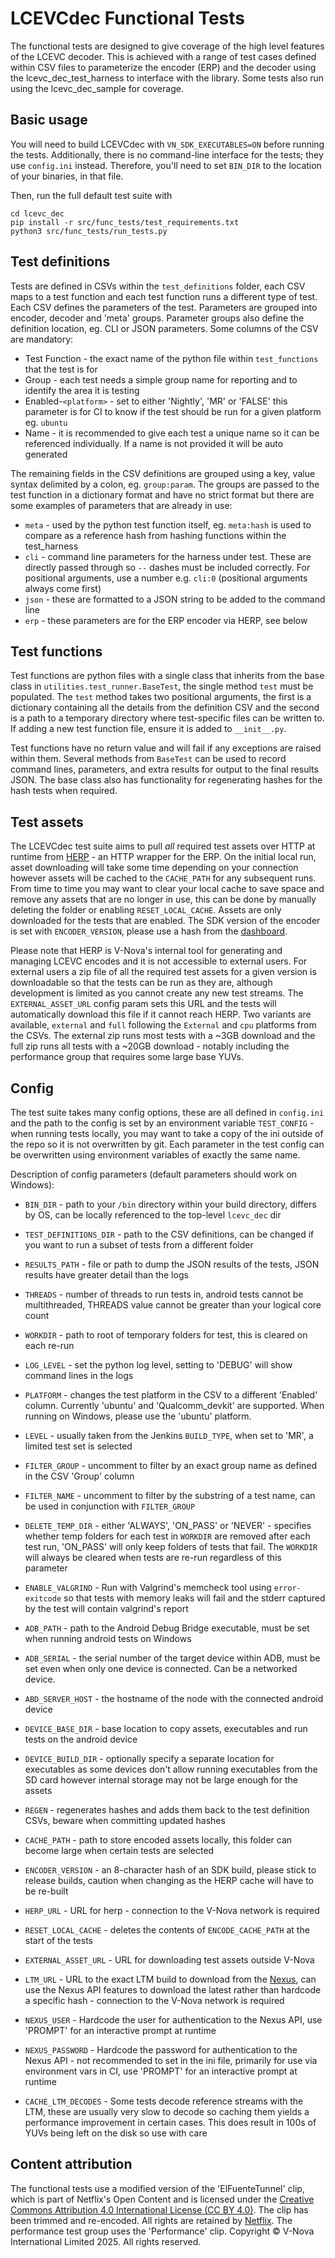 # LCEVCdec Functional Tests
The functional tests are designed to give coverage of the high level features of the LCEVC decoder. This is achieved
with a range of test cases defined within CSV files to parameterize the encoder (ERP) and the decoder using the
lcevc_dec_test_harness to interface with the library. Some tests also run using the lcevc_dec_sample for coverage.

## Basic usage
You will need to build LCEVCdec with `VN_SDK_EXECUTABLES=ON` before running the tests. Additionally, there is no
command-line interface for the tests; they use `config.ini` instead. Therefore, you'll need to set `BIN_DIR` to the
location of your binaries, in that file.

Then, run the full default test suite with
```shell
cd lcevc_dec
pip install -r src/func_tests/test_requirements.txt
python3 src/func_tests/run_tests.py
```

## Test definitions
Tests are defined in CSVs within the `test_definitions` folder, each CSV maps to a test function and each test
function runs a different type of test. Each CSV defines the parameters of the test. Parameters are grouped into
encoder, decoder and 'meta' groups. Parameter groups also define the definition location, eg. CLI or JSON parameters.
Some columns of the CSV are mandatory:
* Test Function - the exact name of the python file within `test_functions` that the test is for
* Group - each test needs a simple group name for reporting and to identify the area it is testing
* Enabled-`<platform>` - set to either 'Nightly', 'MR' or 'FALSE' this parameter is for CI to know if the test should
be run for a given platform eg. `ubuntu`
* Name - it is recommended to give each test a unique name so it can be referenced individually.
If a name is not provided it will be auto generated

The remaining fields in the CSV definitions are grouped using a key, value syntax delimited by a colon, eg. `group:param`.
The groups are passed to the test function in a dictionary format and have no strict format but there are some examples
of parameters that are already in use:
* `meta` - used by the python test function itself, eg. `meta:hash` is used to compare as a reference hash
from hashing functions within the test_harness
* `cli` - command line parameters for the harness under test. These are directly passed through so `--` dashes
must be included correctly. For positional arguments, use a number e.g. `cli:0` (positional arguments always come first)
* `json` - these are formatted to a JSON string to be added to the command line
* `erp` - these parameters are for the ERP encoder via HERP, see below

## Test functions
Test functions are python files with a single class that inherits from the base class in
`utilities.test_runner.BaseTest`, the single method `test` must be populated. The `test` method takes two positional
arguments, the first is a dictionary containing all the details from the definition CSV and the second is a path to a
temporary directory where test-specific files can be written to. If adding a new test function file, ensure it is added
to `__init__.py`.

Test functions have no return value and will fail if any exceptions are raised within them. Several methods from
`BaseTest` can be used to record command lines, parameters, and extra results for output to the final results JSON. The
base class also has functionality for regenerating hashes for the hash tests when required.

## Test assets
The LCEVCdec test suite aims to pull *all* required test assets over HTTP at runtime from [HERP](http://herp/) - an HTTP
wrapper for the ERP. On the initial local run, asset downloading will take some time depending on your connection however
assets will be cached to the `CACHE_PATH` for any subsequent runs. From time to time you may want to clear your
local cache to save space and remove any assets that are no longer in use, this can be done by manually deleting the folder
or enabling `RESET_LOCAL_CACHE`. Assets are only downloaded for the tests that are enabled. The SDK version of the encoder
is set with `ENCODER_VERSION`, please use a hash from the [dashboard](http://dashboard/sdk_builds).

Please note that HERP is V-Nova's internal tool for generating and managing LCEVC encodes and it is not accessible to
external users. For external users a zip file of all the required test assets for a given version is downloadable so that
the tests can be run as they are, although development is limited as you cannot create any new test streams. The
`EXTERNAL_ASSET_URL` config param sets this URL and the tests will automatically download this file if it cannot reach
HERP. Two variants are available, `external` and `full` following the `External` and `cpu` platforms from the CSVs.
The external zip runs most tests with a ~3GB download and the full zip runs all tests with a ~20GB download - notably
including the performance group that requires some large base YUVs.

## Config
The test suite takes many config options, these are all defined in `config.ini` and the path to the config is set by an
environment variable `TEST_CONFIG` - when running tests locally, you may want to take a copy of the ini outside of the
repo so it is not overwritten by git. Each parameter in the test config can be overwritten using environment variables
of exactly the same name.

Description of config parameters (default parameters should work on Windows):
* `BIN_DIR` - path to your `/bin` directory within your build directory, differs by OS, can be locally referenced to the
top-level `lcevc_dec` dir
* `TEST_DEFINITIONS_DIR` - path to the CSV definitions, can be changed if you want to run a subset of tests from a
different folder
* `RESULTS_PATH` - file or path to dump the JSON results of the tests, JSON results have greater detail than the logs
* `THREADS` - number of threads to run tests in, android tests cannot be multithreaded, THREADS value cannot be greater
than your logical core count
* `WORKDIR` - path to root of temporary folders for test, this is cleared on each re-run
* `LOG_LEVEL` - set the python log level, setting to 'DEBUG' will show command lines in the logs


* `PLATFORM` - changes the test platform in the CSV to a different 'Enabled' column. Currently 'ubuntu' and
'Qualcomm_devkit' are supported. When running on Windows, please use the 'ubuntu' platform.
* `LEVEL` - usually taken from the Jenkins `BUILD_TYPE`, when set to 'MR', a limited test set is selected
* `FILTER_GROUP` - uncomment to filter by an exact group name as defined in the CSV 'Group' column
* `FILTER_NAME` - uncomment to filter by the substring of a test name, can be used in conjunction with `FILTER_GROUP`
* `DELETE_TEMP_DIR` - either 'ALWAYS', 'ON_PASS' or 'NEVER' - specifies whether temp folders for each test in `WORKDIR`
are removed after each test run, 'ON_PASS' will only keep folders of tests that fail. The `WORKDIR` will always be cleared
when tests are re-run regardless of this parameter
* `ENABLE_VALGRIND` - Run with Valgrind's memcheck tool using `error-exitcode` so that tests with memory leaks will fail
and the stderr captured by the test will contain valgrind's report


* `ADB_PATH` - path to the Android Debug Bridge executable, must be set when running android tests on Windows
* `ADB_SERIAL` - the serial number of the target device within ADB, must be set even when only one device is connected.
Can be a networked device.
* `ABD_SERVER_HOST` - the hostname of the node with the connected android device
* `DEVICE_BASE_DIR` - base location to copy assets, executables and run tests on the android device
* `DEVICE_BUILD_DIR` - optionally specify a separate location for executables as some devices don't allow running
executables from the SD card however internal storage may not be large enough for the assets


* `REGEN` - regenerates hashes and adds them back to the test definition CSVs, beware when committing updated hashes
* `CACHE_PATH` - path to store encoded assets locally, this folder can become large when certain tests are selected
* `ENCODER_VERSION` - an 8-character hash of an SDK build, please stick to release builds, caution when changing as the
HERP cache will have to be re-built
* `HERP_URL` - URL for herp - connection to the V-Nova network is required
* `RESET_LOCAL_CACHE` - deletes the contents of `ENCODE_CACHE_PATH` at the start of the tests
* `EXTERNAL_ASSET_URL` - URL for downloading test assets outside V-Nova


* `LTM_URL` - URL to the exact LTM build to download from the [Nexus](nexus.dev.v-nova.com), can use the Nexus API
features to download the latest rather than hardcode a specific hash - connection to the V-Nova network is required
* `NEXUS_USER` - Hardcode the user for authentication to the Nexus API, use 'PROMPT' for an interactive prompt at runtime
* `NEXUS_PASSWORD` - Hardcode the password for authentication to the Nexus API - not recommended to set in the ini file,
primarily for use via environment vars in CI, use 'PROMPT' for an interactive prompt at runtime
* `CACHE_LTM_DECODES` - Some tests decode reference streams with the LTM, these are usually very slow to decode so
caching them yields a performance improvement in certain cases. This does result in 100s of YUVs being left on the
disk so use with care

## Content attribution
The functional tests use a modified version of the 'ElFuenteTunnel' clip, which is part of Netflix's Open Content and is
licensed under the [Creative Commons Attribution 4.0 International License (CC BY 4.0)](https://creativecommons.org/licenses/by/4.0/).
The clip has been trimmed and re-encoded. All rights are retained by [Netflix](https://opencontent.netflix.com/). The
performance test group uses the 'Performance' clip. Copyright © V-Nova International Limited 2025. All rights reserved.
